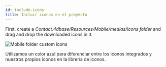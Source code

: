 ```yaml
---
id: include-icons
title: Incluir iconos en el proyecto
---
```


First, create a *Contact.4dbase/Resources/Mobile/medias/icons folder* and drag and drop the downloaded icons in it.

![Mobile folder custom icons](assets/en/custom-icons/mobile-folder-custom-icons.png)

Utilizamos un color azul para diferenciar entre los iconos integrados y nuestros propios iconos en la librería de iconos.